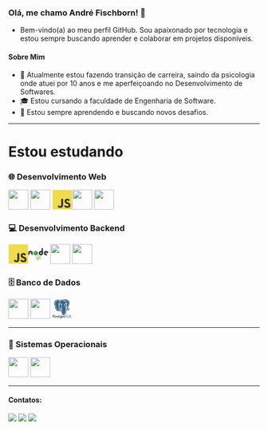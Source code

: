### Olá, me chamo André Fischborn! 👋

- Bem-vindo(a) ao meu perfil GitHub. Sou apaixonado por tecnologia e estou sempre buscando aprender e colaborar em projetos disponíveis.

#### Sobre Mim
- 🚀 Atualmente estou fazendo transição de carreira, saindo da psicologia onde atuei por 10 anos e me aperfeiçoando no Desenvolvimento de Softwares.
- 🎓 Estou cursando a faculdade de Engenharia de Software.
- 🌱 Estou sempre aprendendo e buscando novos desafios.


---
# Estou estudando

### 🌐 Desenvolvimento Web 
<img loading="lazy" src="https://cdn.jsdelivr.net/gh/devicons/devicon/icons/html5/html5-original-wordmark.svg" width="40" height="40"/> <img loading="lazy" src="https://cdn.jsdelivr.net/gh/devicons/devicon/icons/css3/css3-original-wordmark.svg" width="40" height="40"/> <img loading="lazy" src="https://github.com/devicons/devicon/blob/v2.15.1/icons/javascript/javascript-original.svg" width="40" height="40"/><img loading="lazy" src="https://cdn.jsdelivr.net/gh/devicons/devicon/icons/react/react-original.svg" width="40" height="40"/> <img loading="lazy" src="https://cdn.jsdelivr.net/gh/devicons/devicon/icons/bootstrap/bootstrap-original.svg" width="40" height="40"/>


### 💻 Desenvolvimento Backend 
<img loading="lazy" src="https://github.com/devicons/devicon/blob/v2.15.1/icons/javascript/javascript-original.svg" width="40" height="40"/><img loading="lazy" src="https://github.com/devicons/devicon/blob/v2.15.1/icons/nodejs/nodejs-original-wordmark.svg" width="40" height="40"/>
<img loading="lazy" src="https://cdn.jsdelivr.net/gh/devicons/devicon/icons/python/python-original.svg" width="40" height="40"/> <img loading="lazy" src="https://cdn.jsdelivr.net/gh/devicons/devicon/icons/csharp/csharp-original.svg" width="40" height="40"/>





### 🗄️ Banco de Dados
<img loading="lazy" src="https://cdn.jsdelivr.net/gh/devicons/devicon/icons/mongodb/mongodb-original.svg" width="40" height="40"/> <img loading="lazy" src="https://cdn.jsdelivr.net/gh/devicons/devicon/icons/mysql/mysql-original.svg" width="40" height="40"/>
<img loading="lazy" src="https://github.com/devicons/devicon/blob/v2.15.1/icons/postgresql/postgresql-original-wordmark.svg" width="40" height="40"/>

----
### 🔄 Sistemas Operacionais
<img loading="lazy" src="https://cdn.jsdelivr.net/gh/devicons/devicon/icons/windows8/windows8-original.svg" width="40" height="40"/> <img loading="lazy" src="https://cdn.jsdelivr.net/gh/devicons/devicon/icons/ubuntu/ubuntu-plain-wordmark.svg" width="40" height="40"/>

---
#### Contatos:
<div>
<a href="https://instagram.com/psicologoandregabriel" target="_blank"><img loading="lazy" src="https://img.shields.io/badge/-Instagram-%23E4405F?style=for-the-badge&logo=instagram&logoColor=white" target="_blank"></a>
<a href = "andrefischborn@gmail.com"><img loading="lazy" src="https://img.shields.io/badge/Gmail-D14836?style=for-the-badge&logo=gmail&logoColor=white" target="_blank"></a>
<a href="https://www.linkedin.com/in/andrefischborn" target="_blank"><img loading="lazy" src="https://img.shields.io/badge/-LinkedIn-%230077B5?style=for-the-badge&logo=linkedin&logoColor=white" target="_blank"></a>   
</div>
